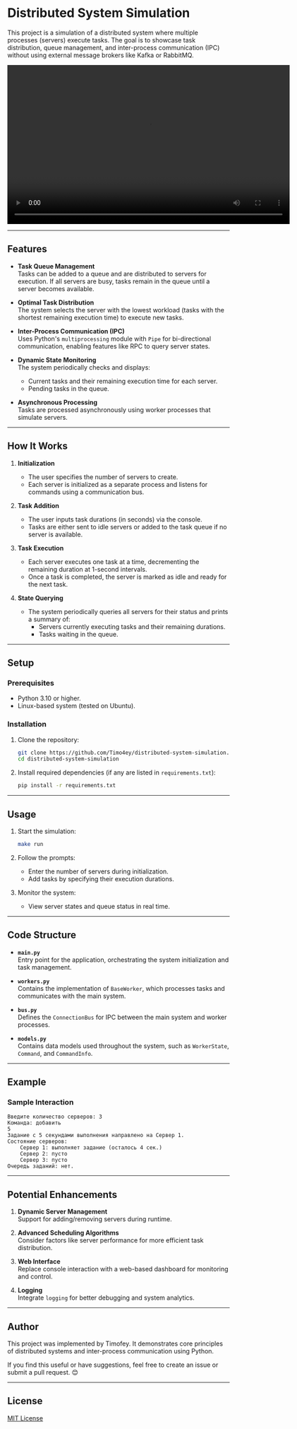 # Distributed System Simulation

This project is a simulation of a distributed system where multiple processes (servers) execute tasks. The goal is to showcase task distribution, queue management, and inter-process communication (IPC) without using external message brokers like Kafka or RabbitMQ.


<video width="640" height="360" controls>
  <source src="media/2024-12-10 22-05-12.mkv" type="video/x-matroska">
  Your browser does not support the video tag.
</video>

---

## Features

- **Task Queue Management**  
  Tasks can be added to a queue and are distributed to servers for execution. If all servers are busy, tasks remain in the queue until a server becomes available.

- **Optimal Task Distribution**  
  The system selects the server with the lowest workload (tasks with the shortest remaining execution time) to execute new tasks.

- **Inter-Process Communication (IPC)**  
  Uses Python's `multiprocessing` module with `Pipe` for bi-directional communication, enabling features like RPC to query server states.

- **Dynamic State Monitoring**  
  The system periodically checks and displays:
  - Current tasks and their remaining execution time for each server.
  - Pending tasks in the queue.
- **Asynchronous Processing**  
  Tasks are processed asynchronously using worker processes that simulate servers.

---

## How It Works

1. **Initialization**

   - The user specifies the number of servers to create.
   - Each server is initialized as a separate process and listens for commands using a communication bus.

2. **Task Addition**

   - The user inputs task durations (in seconds) via the console.
   - Tasks are either sent to idle servers or added to the task queue if no server is available.

3. **Task Execution**

   - Each server executes one task at a time, decrementing the remaining duration at 1-second intervals.
   - Once a task is completed, the server is marked as idle and ready for the next task.

4. **State Querying**
   - The system periodically queries all servers for their status and prints a summary of:
     - Servers currently executing tasks and their remaining durations.
     - Tasks waiting in the queue.

---

## Setup

### Prerequisites

- Python 3.10 or higher.
- Linux-based system (tested on Ubuntu).

### Installation

1. Clone the repository:
   ```bash
   git clone https://github.com/Timo4ey/distributed-system-simulation.git
   cd distributed-system-simulation
   ```
2. Install required dependencies (if any are listed in `requirements.txt`):
   ```bash
   pip install -r requirements.txt
   ```

---

## Usage

1. Start the simulation:

   ```bash
   make run
   ```

2. Follow the prompts:

   - Enter the number of servers during initialization.
   - Add tasks by specifying their execution durations.

3. Monitor the system:
   - View server states and queue status in real time.

---

## Code Structure

- **`main.py`**  
  Entry point for the application, orchestrating the system initialization and task management.
- **`workers.py`**  
  Contains the implementation of `BaseWorker`, which processes tasks and communicates with the main system.

- **`bus.py`**  
  Defines the `ConnectionBus` for IPC between the main system and worker processes.

- **`models.py`**  
  Contains data models used throughout the system, such as `WorkerState`, `Command`, and `CommandInfo`.

---

## Example

### Sample Interaction

```text
Введите количество серверов: 3
Команда: добавить
5
Задание с 5 секундами выполнения направлено на Сервер 1.
Состояние серверов:
    Сервер 1: выполняет задание (осталось 4 сек.)
    Сервер 2: пусто
    Сервер 3: пусто
Очередь заданий: нет.
```

---

## Potential Enhancements

1. **Dynamic Server Management**  
   Support for adding/removing servers during runtime.

2. **Advanced Scheduling Algorithms**  
   Consider factors like server performance for more efficient task distribution.

3. **Web Interface**  
   Replace console interaction with a web-based dashboard for monitoring and control.

4. **Logging**  
   Integrate `logging` for better debugging and system analytics.

---

## Author

This project was implemented by Timofey. It demonstrates core principles of distributed systems and inter-process communication using Python.

If you find this useful or have suggestions, feel free to create an issue or submit a pull request. 😊

---

## License

[MIT License](LICENSE)

